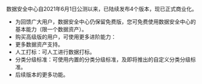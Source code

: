 数据安全中心自2021年6月1日公测以来，已陆续发布4个版本，现已正式商业化。
- 为回馈广大用户，数据安全中心仍保留免费版，您可免费使用数据安全中心的基本能力（限一个数据资产）。
- 购买高级版的用户，可使用更多进阶能力：
 - 更多数据资产支持。
 - 人工打标：可人工进行数据打标。
 - 分类分级标准：可使用内置的分类分级标准，及即将推出的自定义分类分级标准。
 - 后续版本的更多功能。
